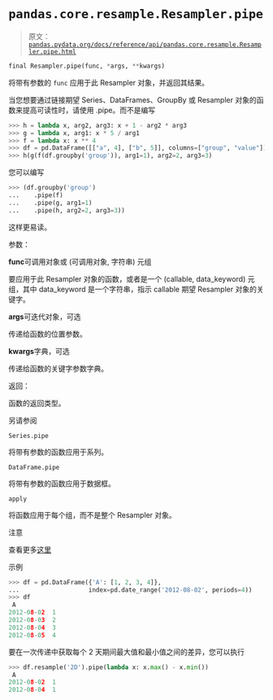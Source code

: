 # `pandas.core.resample.Resampler.pipe`

> 原文：[`pandas.pydata.org/docs/reference/api/pandas.core.resample.Resampler.pipe.html`](https://pandas.pydata.org/docs/reference/api/pandas.core.resample.Resampler.pipe.html)

```py
final Resampler.pipe(func, *args, **kwargs)
```

将带有参数的 `func` 应用于此 Resampler 对象，并返回其结果。

当您想要通过链接期望 Series、DataFrames、GroupBy 或 Resampler 对象的函数来提高可读性时，请使用 .pipe。而不是编写

```py
>>> h = lambda x, arg2, arg3: x + 1 - arg2 * arg3
>>> g = lambda x, arg1: x * 5 / arg1
>>> f = lambda x: x ** 4
>>> df = pd.DataFrame([["a", 4], ["b", 5]], columns=["group", "value"])
>>> h(g(f(df.groupby('group')), arg1=1), arg2=2, arg3=3) 
```

您可以编写

```py
>>> (df.groupby('group')
...    .pipe(f)
...    .pipe(g, arg1=1)
...    .pipe(h, arg2=2, arg3=3)) 
```

这样更易读。

参数：

**func**可调用对象或 (可调用对象, 字符串) 元组

要应用于此 Resampler 对象的函数，或者是一个 (callable, data_keyword) 元组，其中 data_keyword 是一个字符串，指示 callable 期望 Resampler 对象的关键字。

**args**可迭代对象，可选

传递给函数的位置参数。

**kwargs**字典，可选

传递给函数的关键字参数字典。

返回：

函数的返回类型。

另请参阅

`Series.pipe`

将带有参数的函数应用于系列。

`DataFrame.pipe`

将带有参数的函数应用于数据框。

`apply`

将函数应用于每个组，而不是整个 Resampler 对象。

注意

查看更多[这里](https://pandas.pydata.org/pandas-docs/stable/user_guide/groupby.html#piping-function-calls)

示例

```py
>>> df = pd.DataFrame({'A': [1, 2, 3, 4]},
...                   index=pd.date_range('2012-08-02', periods=4))
>>> df
 A
2012-08-02  1
2012-08-03  2
2012-08-04  3
2012-08-05  4 
```

要在一次传递中获取每个 2 天期间最大值和最小值之间的差异，您可以执行

```py
>>> df.resample('2D').pipe(lambda x: x.max() - x.min())
 A
2012-08-02  1
2012-08-04  1 
```
